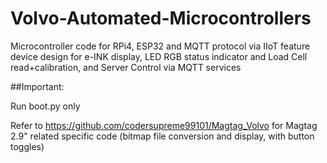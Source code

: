 # Volvo-Automated-Microcontrollers
Microcontroller code for RPi4, ESP32 and MQTT protocol via IIoT feature device design for e-INK display, LED RGB status indicator and Load Cell read+calibration, and Server Control via MQTT services

##Important:

Run boot.py only

Refer to https://github.com/codersupreme99101/Magtag_Volvo for Magtag 2.9" related specific code (bitmap file conversion and display, with button toggles)
